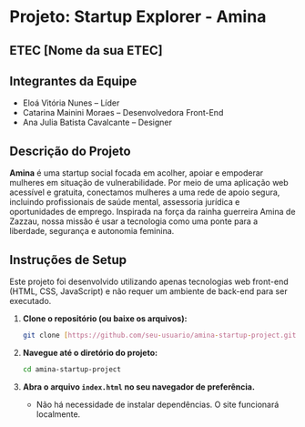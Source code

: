 # Projeto: Startup Explorer - Amina

## ETEC [Nome da sua ETEC]

## Integrantes da Equipe
* Eloá Vitória Nunes – Líder
* Catarina Mainini Moraes – Desenvolvedora Front-End
* Ana Julia Batista Cavalcante – Designer

## Descrição do Projeto
**Amina** é uma startup social focada em acolher, apoiar e empoderar mulheres em situação de vulnerabilidade. Por meio de uma aplicação web acessível e gratuita, conectamos mulheres a uma rede de apoio segura, incluindo profissionais de saúde mental, assessoria jurídica e oportunidades de emprego. Inspirada na força da rainha guerreira Amina de Zazzau, nossa missão é usar a tecnologia como uma ponte para a liberdade, segurança e autonomia feminina.

## Instruções de Setup
Este projeto foi desenvolvido utilizando apenas tecnologias web front-end (HTML, CSS, JavaScript) e não requer um ambiente de back-end para ser executado.

1.  **Clone o repositório (ou baixe os arquivos):**
    ```bash
    git clone [https://github.com/seu-usuario/amina-startup-project.git](https://github.com/seu-usuario/amina-startup-project.git)
    ```

2.  **Navegue até o diretório do projeto:**
    ```bash
    cd amina-startup-project
    ```

3.  **Abra o arquivo `index.html` no seu navegador de preferência.**
    * Não há necessidade de instalar dependências. O site funcionará localmente.